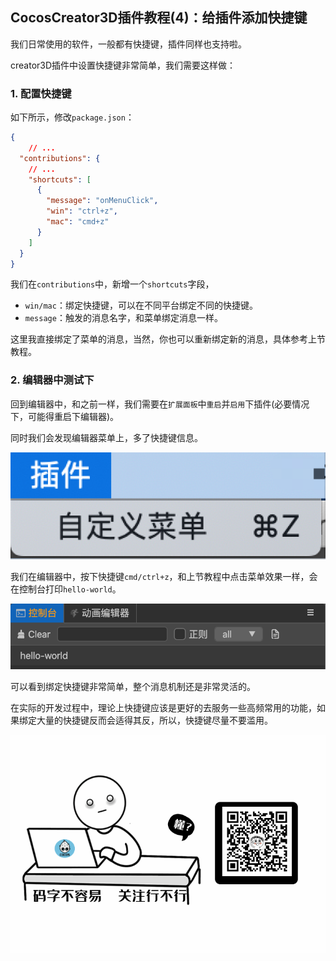 ## CocosCreator3D插件教程(4)：给插件添加快捷键

我们日常使用的软件，一般都有快捷键，插件同样也支持啦。

creator3D插件中设置快捷键非常简单，我们需要这样做：

### 1. 配置快捷键

如下所示，修改`package.json`：

```json
{
	// ...
  "contributions": {
  	// ...
    "shortcuts": [
      {
        "message": "onMenuClick",
        "win": "ctrl+z",
        "mac": "cmd+z"
      }
    ]
  }
}
```

我们在`contributions`中，新增一个`shortcuts`字段，

- `win/mac`：绑定快捷键，可以在不同平台绑定不同的快捷键。
- `message`：触发的消息名字，和菜单绑定消息一样。

这里我直接绑定了菜单的消息，当然，你也可以重新绑定新的消息，具体参考上节教程。

### 2. 编辑器中测试下

回到编辑器中，和之前一样，我们需要在`扩展面板`中`重启`并`启用`下插件(必要情况下，可能得重启下编辑器)。

同时我们会发现编辑器菜单上，多了快捷键信息。

![](res/image-20201024185339690.png)

我们在编辑器中，按下快捷键`cmd/ctrl+z`，和上节教程中点击菜单效果一样，会在控制台打印`hello-world`。

![](res/image-20201024182715635.png)

可以看到绑定快捷键非常简单，整个消息机制还是非常灵活的。

在实际的开发过程中，理论上快捷键应该是更好的去服务一些高频常用的功能，如果绑定大量的快捷键反而会适得其反，所以，快捷键尽量不要滥用。

![](res/wx-guan-zhu-20201026231652837.gif)